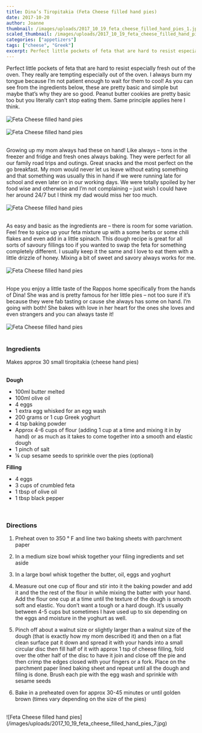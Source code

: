 ```yaml
---
title: Dina’s Tiropitakia (Feta Cheese filled hand pies)
date: 2017-10-20
author: Joanne
thumbnail: /images/uploads/2017_10_19_feta_cheese_filled_hand_pies_1.jpg
scaled_thumbnail: /images/uploads/2017_10_19_feta_cheese_filled_hand_pies_0.jpg
categories: ["appetizers"]
tags: ["cheese", "Greek"]
excerpt: Perfect little pockets of feta that are hard to resist especially fresh out of the oven
---
```


Perfect little pockets of feta that are hard to resist especially fresh out of the oven. They really are tempting especially out of the oven.  I always burn my tongue because I’m not patient enough to wait for them to cool! As you can see from the ingredients below, these are pretty basic and simple but maybe that’s why they are so good. Peanut butter cookies are pretty basic too but you literally can’t stop eating them. Same principle applies here I think.
<br>
<br>
![Feta Cheese filled hand pies](/images/uploads/2017_10_19_feta_cheese_filled_hand_pies_2.jpg)
<br>
<br>
![Feta Cheese filled hand pies](/images/uploads/2017_10_19_feta_cheese_filled_hand_pies_3.jpg)
<br>
<br>

Growing up my mom always had these on hand! Like always &ndash; tons in the freezer and fridge and fresh ones always baking.  They were perfect for all our family road trips and outings. Great snacks and the most perfect on the go breakfast. My mom would never let us leave without eating something and that something was usually this in hand if we were running late for school and even later on in our working days. We were totally spoiled by her food wise and otherwise and I’m not complaining &ndash; just wish I could have her around 24/7 but I think my dad would miss her too much.
<br>
<br>
![Feta Cheese filled hand pies](/images/uploads/2017_10_19_feta_cheese_filled_hand_pies_4.jpg)
<br>
<br>

As easy and basic as the ingredients are &ndash; there is room for some variation.  Feel free to spice up your feta mixture up with a some herbs or some chili flakes and even add in a little spinach. This dough recipe is great for all sorts of savoury fillings too if you wanted to swap the feta for something completely different. I usually keep it the same and I love to eat them with a little drizzle of honey. Mixing a bit of sweet and savory always works for me.
<br>
<br>
![Feta Cheese filled hand pies](/images/uploads/2017_10_19_feta_cheese_filled_hand_pies_5.jpg)
<br>
<br>

Hope you enjoy a little taste of the Rappos home specifically from the hands of Dina! She was and is pretty famous for her little pies &ndash; not too sure if it’s because they were fab tasting or cause she always has some on hand. I’m going with both! She bakes with love in her heart for the ones she loves and even strangers and you can always taste it!
<br>
<br>
![Feta Cheese filled hand pies](/images/uploads/2017_10_19_feta_cheese_filled_hand_pies_6.jpg)
<br>
<br>

### Ingredients
Makes approx 30 small tiropitakia (cheese hand pies)
<br>
<br>

**Dough**
* 100ml butter melted
* 100ml  olive oil
* 4 eggs
* 1 extra egg whisked for an egg wash
* 200 grams or 1 cup Greek yoghurt
* 4 tsp baking powder
* Approx 4-6 cups of flour (adding 1 cup at a time and mixing it in by hand) or as much as it takes to come together into a smooth and elastic dough
* 1 pinch of salt
* &frac14; cup sesame seeds to sprinkle over the pies (optional)

**Filling**
* 4 eggs
* 3 cups of crumbled feta
* 1 tbsp of olive oil
* 1 tbsp black pepper
<br>

### Directions

1. Preheat oven to 350 &deg; F and line two baking sheets with parchment paper

1. In a medium size bowl whisk together your filing ingredients and set aside

1. In a large bowl whisk together the butter, oil, eggs and yoghurt

1. Measure out one cup of flour and stir into it the baking powder and add it and the the rest of the flour in while mixing the batter with your hand. Add the flour one cup at a time until the texture of the dough is smooth soft and elastic. You don’t want a tough or a hard dough. It’s usually between 4-5 cups but sometimes I have used up to six depending on the eggs and moisture in the yoghurt as well.

1. Pinch off about a walnut size or slightly larger than a walnut size of the dough (that is exactly how my mom described it) and then on a flat clean surface pat it down and spread it with your hands into a small circular disc then fill half of it with approx 1 tsp of cheese filling, fold over the other half of the disc to have it join and close off the pie and then crimp the edges closed with your fingers or a fork. Place on the parchment paper lined baking sheet and repeat until all the dough and filing is done. Brush each pie with the egg wash and sprinkle with sesame seeds

1. Bake in a preheated oven for approx 30-45 minutes or until golden brown (times vary depending on the size of the pies)

<br>
![Feta Cheese filled hand pies](/images/uploads/2017_10_19_feta_cheese_filled_hand_pies_7.jpg)
